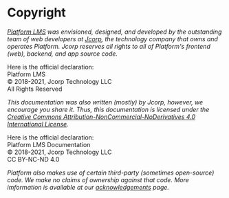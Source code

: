 # Copyright

*[Platform LMS](/) was envisioned, designed, and developed by the outstanding team of web developers at [Jcorp](https://jcorp-us.com), the technology company that owns and operates Platform. Jcorp reserves all rights to all of Platform's frontend (web), backend, and app source code.* 

Here is the official declaration: <br>
Platform LMS <br>
&copy; 2018-2021, Jcorp Technology LLC <br>
All Rights Reserved <br>

*This documentation was also written (mostly) by Jcorp, however, we encourage you share it. Thus, this documentation is licensed under the [Creative Commons Attribution-NonCommercial-NoDerivatives 4.0 International License](http://creativecommons.org/licenses/by-nc-nd/4.0/).*

Here is the official declaration:<br>
Platform LMS Documentation<br>
&copy; 2018-2021, Jcorp Technology LLC<br>
CC BY-NC-ND 4.0 <br>

*Platform also makes use of certain third-party (sometimes open-source) code. We make no claims of ownership against that code. More imformation is available at our [acknowledgements](#/07-final_notes/02-acknowledgements.md) page.*
